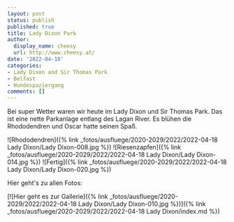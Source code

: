 ```yaml
---
layout: post
status: publish
published: true
title: Lady Dixon Park
author:
  display_name: cheesy
  url: http://www.cheesy.at/
date: '2022-04-18'
categories:
- Lady Dixon and Sir Thomas Park
- Belfast
- Hundespaziergang
comments: []
---
```

Bei super Wetter waren wir heute im Lady Dixon und Sir Thomas Park. Das ist eine nette Parkanlage entlang des Lagan River. Es blühen die Rhododendren und Oscar hatte seinen Spaß.

![Rhododendren]({% link _fotos/ausfluege/2020-2029/2022/2022-04-18 Lady Dixon/Lady Dixon-008.jpg %})
![Riesenzapfen]({% link _fotos/ausfluege/2020-2029/2022/2022-04-18 Lady Dixon/Lady Dixon-014.jpg %})
![Fertig]({% link _fotos/ausfluege/2020-2029/2022/2022-04-18 Lady Dixon/Lady Dixon-020.jpg %})

Hier geht's zu allen Fotos:

[![Hier geht es zur Gallerie]({% link _fotos/ausfluege/2020-2029/2022/2022-04-18 Lady Dixon/Lady Dixon-010.jpg %})]({% link _fotos/ausfluege/2020-2029/2022/2022-04-18 Lady Dixon/index.md %})